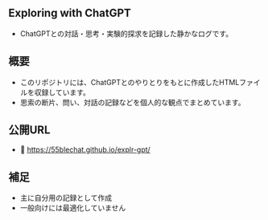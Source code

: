 ## Exploring with ChatGPT  
- ChatGPTとの対話・思考・実験的探求を記録した静かなログです。

## 概要
- このリポジトリには、ChatGPTとのやりとりをもとに作成したHTMLファイルを収録しています。  
- 思索の断片、問い、対話の記録などを個人的な観点でまとめています。

## 公開URL
- 🔗 https://55blechat.github.io/explr-gpt/

## 補足
- 主に自分用の記録として作成
- 一般向けには最適化していません
